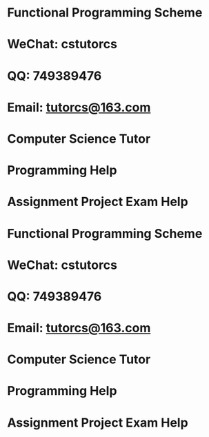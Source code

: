 # Functional Programming Scheme
# WeChat: cstutorcs

# QQ: 749389476

# Email: tutorcs@163.com

# Computer Science Tutor

# Programming Help

# Assignment Project Exam Help
# Functional Programming Scheme
# WeChat: cstutorcs

# QQ: 749389476

# Email: tutorcs@163.com

# Computer Science Tutor

# Programming Help

# Assignment Project Exam Help
